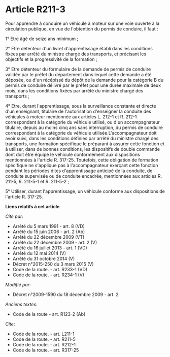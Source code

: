 # Article R211-3

Pour apprendre à conduire un véhicule à moteur sur une voie ouverte à la circulation publique, en vue de l'obtention du
permis de conduire, il faut : 

1° Etre âgé de seize ans minimum ; 

2° Etre détenteur d'un livret d'apprentissage établi dans les conditions fixées par arrêté du ministre chargé des transports,
et précisant les objectifs et la progressivité de la formation ; 

3° Etre détenteur du formulaire de la demande de permis de conduire validée par le préfet du département dans lequel cette
demande a été déposée, ou d'un récépissé du dépôt de la demande pour la catégorie B du permis de conduire délivré par le
préfet pour une durée maximale de deux mois, dans les conditions fixées par arrêté du ministre chargé des transports ; 

4° Etre, durant l'apprentissage, sous la surveillance constante et directe d'un enseignant, titulaire de l'autorisation
d'enseigner la conduite des véhicules à moteur mentionnée aux articles L. 212-1 et R. 212-1 correspondant à la catégorie du
véhicule utilisé, ou d'un accompagnateur titulaire, depuis au moins cinq ans sans interruption, du permis de conduire
correspondant à la catégorie du véhicule utilisée.L'accompagnateur doit avoir suivi, dans les conditions définies par arrêté
du ministre chargé des transports, une formation spécifique le préparant à assurer cette fonction et à utiliser, dans de
bonnes conditions, les dispositifs de double commande dont doit être équipé le véhicule conformément aux dispositions
mentionnées à l'article R. 317-25. Toutefois, cette obligation de formation spécifique ne s'applique pas à l'accompagnateur
exerçant cette fonction pendant les périodes dites d'apprentissage anticipé de la conduite, de conduite supervisée ou de
conduite encadrée, mentionnées aux articles R. 211-5, R. 211-5-1 et R. 211-5-2 ; 

5° Utiliser, durant l'apprentissage, un véhicule conforme aux dispositions de l'article R. 317-25.

**Liens relatifs à cet article**

_Cité par_:

  - Arrêté du 5 mars 1991 - art. 8 (VD)
  - Arrêté du 15 juin 2006 - art. 2 (Ab)
  - Arrêté du 22 décembre 2009 (VT)
  - Arrêté du 22 décembre 2009 - art. 2 (V)
  - Arrêté du 16 juillet 2013 - art. 1 (VD)
  - Arrêté du 12 mai 2014 (V)
  - Arrêté du 31 octobre 2014 (V)
  - Décret n°2015-250 du 3 mars 2015 (V)
  - Code de la route. - art. R233-1 (VD)
  - Code de la route. - art. R234-1 (V)

_Modifié par_:

  - Décret n°2009-1590 du 18 décembre 2009 - art. 2

_Anciens textes_:

  - Code de la route - art. R123-2 (Ab)

_Cite_:

  - Code de la route. - art. L211-1
  - Code de la route. - art. R211-5
  - Code de la route. - art. R212-1
  - Code de la route. - art. R317-25

